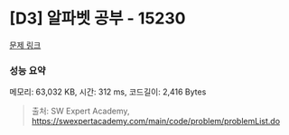 # [D3] 알파벳 공부 - 15230 

[문제 링크](https://swexpertacademy.com/main/code/problem/problemDetail.do?contestProbId=AYLnMQT6vPADFATf) 

### 성능 요약

메모리: 63,032 KB, 시간: 312 ms, 코드길이: 2,416 Bytes



> 출처: SW Expert Academy, https://swexpertacademy.com/main/code/problem/problemList.do